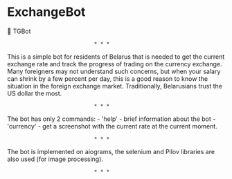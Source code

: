 # ExchangeBot
:robot: TGBot


			            		* * *
This is a simple bot for residents of Belarus that is needed to get
the current exchange rate and track the progress of trading on the
currency exchange. Many foreigners may not understand such concerns,
but when your salary can shrink by a few percent per day, this is a
good reason to know the situation in the foreign exchange market.
Traditionally, Belarusians trust the US dollar the most.

			            		* * *
The bot has only 2 commands:
	- 'help' 	- brief information about the bot
	- 'currency' 	- get a screenshot with the current rate at the current moment.
	
			            		* * *
The bot is implemented on aiograms, the selenium and Pilov libraries
are also used (for image processing).

			            		* * *

